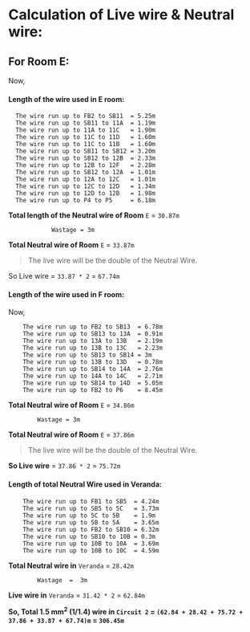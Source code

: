 # Calculation of Live wire & Neutral wire:

For Room E:
----------

Now, 

#### Length of the wire used in E room:

```
  The wire run up to FB2 to SB11  = 5.25m
  The wire run up to SB11 to 11A  = 1.19m
  The wire run up to 11A to 11C   = 1.90m
  The wire run up to 11C to 11D   = 1.60m
  The wire run up to 11C to 11B   = 1.60m
  The wire run up to SB11 to SB12 = 3.20m
  The wire run up to SB12 to 12B  = 2.33m
  The wire run up to 12B to 12F   = 2.28m
  The wire run up to SB12 to 12A  = 1.01m
  The wire run up to 12A to 12C   = 1.01m
  The wire run up to 12C to 12D   = 1.34m
  The wire run up to 12D to 12B   = 1.98m
  The wire run up to P4 to P5     = 6.18m
```

**Total length of the Neutral wire of Room** `E` = `30.87m`
				
				Wastage = 3m
				
**Total Neutral wire of Room** `E` = `33.87m`

> The live wire will be the double of the Neutral Wire. 

So Live wire = `33.87 * 2` = `67.74m`


#### Length of the wire used in F room:

Now,
```
	The wire run up to FB2 to SB13  = 6.78m
	The wire run up to SB13 to 13A  = 0.91m
	The wire run up to 13A to 13B   = 2.19m
	The wire run up to 13B to 13C   = 2.23m
	The wire run up to SB13 to SB14 = 3m
	The wire run up to 13B to 13D   = 0.78m
	The wire run up to SB14 to 14A  = 2.76m
	The wire run up to 14A to 14C   = 2.71m
	The wire run up to SB14 to 14D  = 5.05m
	The wire run up to FB2 to P6    = 8.45m
```
**Total Neutral wire of Room** `E` = `34.86m`

			Wastage = 3m


**Total Neutral wire of Room** `E` = `37.86m`

> The live wire will be the double of the Neutral Wire. 

**So Live wire** = `37.86 * 2` = `75.72m`


#### Length of total Neutral Wire used in Veranda:
```
	The wire run up to FB1 to SB5  = 4.24m
	The wire run up to SB5 to 5C   = 3.73m
	The wire run up to 5C to 5B    = 1.9m
	The wire run up to 5B to 5A    = 3.65m
	The wire run up to FB2 to SB10 = 6.32m
	The wire run up to SB10 to 10B = 0.3m
	The wire run up to 10B to 10A  = 3.69m
	The wire run up to 10B to 10C  = 4.59m
```

**Total Neutral wire in** `Veranda` = `28.42m`

			Wastage  =  3m

**Live wire in** `Veranda` = `31.42 * 2` = `62.84m`

**So, Total 1.5 mm<sup>2</sup> (1/1.4) wire in `Circuit 2` = `(62.84 + 28.42 + 75.72 + 37.86 + 33.87 + 67.74)m`
			    = `306.45m`**
